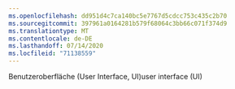 ```yaml
---
ms.openlocfilehash: dd951d4c7ca140bc5e7767d5cdcc753c435c2b70
ms.sourcegitcommit: 397961a0164281b579f68064c3bb66c071f374d9
ms.translationtype: MT
ms.contentlocale: de-DE
ms.lasthandoff: 07/14/2020
ms.locfileid: "71138559"
---
```

<span data-ttu-id="05597-101">Benutzeroberfläche (User Interface, UI)</span><span class="sxs-lookup"><span data-stu-id="05597-101">user interface (UI)</span></span>
